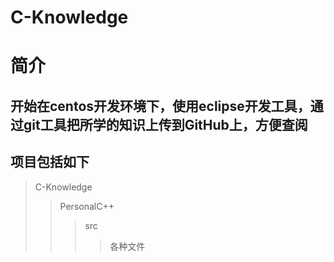 # C-Knowledge

简介
===

开始在centos开发环境下，使用eclipse开发工具，通过git工具把所学的知识上传到GitHub上，方便查阅
--------

## 项目包括如下

>C-Knowledge
>>PersonalC++
>>>src
>>>>各种文件
